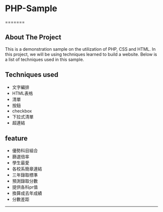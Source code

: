 # PHP-Sample


=======
## About The Project
This is a demonstration sample on the utilization of PHP, CSS and HTML. In this project, we will be using techniques learned to build a website. 
Below is a list of techniques used in this sample.
## Techniques used
* 文字編排
* HTML表格
* 清單
* 按鈕
* checkbox
* 下拉式清單
* 超連結
## feature
* 優勢科目組合
* 篩選倍率
* 學生最愛
* 各校系簡章連結
* 三年錄取標準
* 預測錄取分數
* 提供各科pr值
* 換算成去年成績
* 分數差距
<hr>

